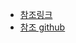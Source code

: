 * [참조링크](https://www.bada-ie.com/board/view/?page=2&uid=1868&category_code=&code=all&key=golang&keyfield=subject)<br>
* [참조 github](https://github.com/kkdai/youtube)
